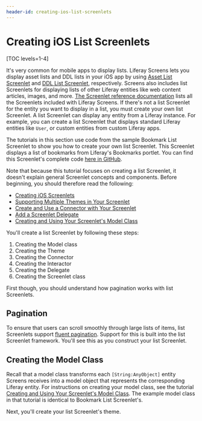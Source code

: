 ```yaml
---
header-id: creating-ios-list-screenlets
---
```


# Creating iOS List Screenlets

[TOC levels=1-4]

It's very common for mobile apps to display lists. Liferay Screens 
lets you display asset lists and DDL lists in your iOS app by using 
[Asset List Screenlet](/docs/7-1/reference/-/knowledge_base/r/assetlistscreenlet-for-ios) 
and 
[DDL List Screenlet](/docs/7-1/reference/-/knowledge_base/r/ddllistscreenlet-for-ios), 
respectively. Screens also includes list Screenlets for displaying lists of 
other Liferay entities like web content articles, images, and more. 
[The Screenlet reference documentation](/docs/7-1/reference/-/knowledge_base/r/screenlets-in-liferay-screens-for-ios) 
lists all the Screenlets included with Liferay Screens. If there's not a list 
Screenlet for the entity you want to display in a list, you must create your own 
list Screenlet. A list Screenlet can display any entity from a Liferay instance. 
For example, you can create a list Screenlet that displays standard Liferay 
entities like `User`, or custom entities from custom Liferay apps. 

The tutorials in this section use code from the sample Bookmark List Screenlet 
to show you how to create your own list Screenlet. This Screenlet displays a 
list of bookmarks from Liferay's Bookmarks portlet. You can find this 
Screenlet's complete code 
[here in GitHub](https://github.com/liferay/liferay-screens/tree/master/ios/Samples/Bookmark/BookmarkListScreenlet). 

Note that because this tutorial focuses on creating a list Screenlet, it doesn't 
explain general Screenlet concepts and components. Before beginning, you should 
therefore read the following: 

- [Creating iOS Screenlets](/docs/7-1/tutorials/-/knowledge_base/t/creating-ios-screenlets)
- [Supporting Multiple Themes in Your Screenlet](/docs/7-1/tutorials/-/knowledge_base/t/supporting-multiple-themes-in-your-ios-screenlet)
- [Create and Use a Connector with Your Screenlet ](/docs/7-1/tutorials/-/knowledge_base/t/create-and-use-a-connector-with-your-screenlet)
- [Add a Screenlet Delegate](/docs/7-1/tutorials/-/knowledge_base/t/add-a-screenlet-delegate)
- [Creating and Using Your Screenlet's Model Class](/docs/7-1/tutorials/-/knowledge_base/t/creating-and-using-your-screenlets-model-class)

You'll create a list Screenlet by following these steps: 

1. Creating the Model class
2. Creating the Theme
3. Creating the Connector
4. Creating the Interactor
5. Creating the Delegate
6. Creating the Screenlet class

First though, you should understand how pagination works with list Screenlets. 

## Pagination

To ensure that users can scroll smoothly through large lists of items, list 
Screenlets support 
[fluent pagination](http://www.iosnomad.com/blog/2014/4/21/fluent-pagination). 
Support for this is built into the list Screenlet framework. You'll see this as 
you construct your list Screenlet. 

## Creating the Model Class

Recall that a model class transforms each `[String:AnyObject]` entity Screens 
receives into a model object that represents the corresponding Liferay entity. 
For instructions on creating your model class, see the tutorial 
[Creating and Using Your Screenlet's Model Class](/docs/7-1/tutorials/-/knowledge_base/t/creating-and-using-your-screenlets-model-class). 
The example model class in that tutorial is identical to Bookmark List 
Screenlet's. 

Next, you'll create your list Screenlet's theme. 

